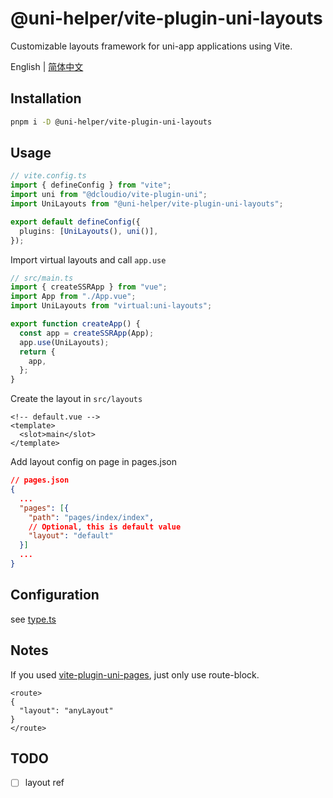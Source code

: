 # @uni-helper/vite-plugin-uni-layouts

Customizable layouts framework for uni-app applications using Vite.

English | [简体中文](./README.zhCN.md)

## Installation

```bash
pnpm i -D @uni-helper/vite-plugin-uni-layouts
```

## Usage

```ts
// vite.config.ts
import { defineConfig } from "vite";
import uni from "@dcloudio/vite-plugin-uni";
import UniLayouts from "@uni-helper/vite-plugin-uni-layouts";

export default defineConfig({
  plugins: [UniLayouts(), uni()],
});
```

Import virtual layouts and call `app.use`

```ts
// src/main.ts
import { createSSRApp } from "vue";
import App from "./App.vue";
import UniLayouts from "virtual:uni-layouts";

export function createApp() {
  const app = createSSRApp(App);
  app.use(UniLayouts);
  return {
    app,
  };
}
```

Create the layout in `src/layouts`

```vue
<!-- default.vue -->
<template>
  <slot>main</slot>
</template>
```

Add layout config on page in pages.json

```json
// pages.json
{
  ...
  "pages": [{
    "path": "pages/index/index",
    // Optional, this is default value
    "layout": "default"
  }]
  ...
}
```

## Configuration

see [type.ts](./src/types.ts)

## Notes

If you used [vite-plugin-uni-pages](https://github.com/uni-helper/vite-plugin-uni-pages), just only use route-block.

```vue
<route>
{
  "layout": "anyLayout"
}
</route>
```

## TODO

- [ ] layout ref
